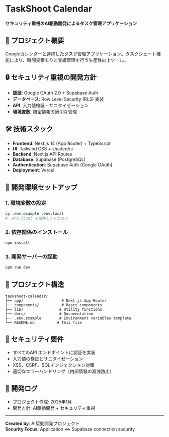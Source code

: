 # TaskShoot Calendar

**セキュリティ重視のAI駆動開発によるタスク管理アプリケーション**

## 🎯 プロジェクト概要

Googleカレンダーと連携したタスク管理アプリケーション。タスクシュート機能により、時間見積もりと実績管理を行う生産性向上ツール。

## 🔒 セキュリティ重視の開発方針

- **認証**: Google OAuth 2.0 + Supabase Auth
- **データベース**: Row Level Security (RLS) 実装
- **API**: 入力値検証・サニタイゼーション
- **環境変数**: 機密情報の適切な管理

## 🛠️ 技術スタック

- **Frontend**: Next.js 14 (App Router) + TypeScript
- **UI**: Tailwind CSS + shadcn/ui
- **Backend**: Next.js API Routes
- **Database**: Supabase (PostgreSQL)
- **Authentication**: Supabase Auth (Google OAuth)
- **Deployment**: Vercel

## 🚀 開発環境セットアップ

### 1. 環境変数の設定

```bash
cp .env.example .env.local
# .env.local を編集してください
```

### 2. 依存関係のインストール

```bash
npm install
```

### 3. 開発サーバーの起動

```bash
npm run dev
```

## 📁 プロジェクト構造

```
taskshoot-calendar/
├── app/                 # Next.js App Router
├── components/          # React components
├── lib/                # Utility functions
├── docs/               # Documentation
├── .env.example        # Environment variables template
└── README.md          # This file
```

## 🔐 セキュリティ要件

- すべてのAPI エンドポイントに認証を実装
- 入力値の検証とサニタイゼーション
- XSS、CSRF、SQLインジェクション対策
- 適切なエラーハンドリング（内部情報の漏洩防止）

## 📝 開発ログ

- プロジェクト作成: 2025年1月
- 開発方針: AI駆動開発 + セキュリティ重視

---

**Created by**: AI駆動開発プロジェクト  
**Security Focus**: Application ⇔ Supabase connection security